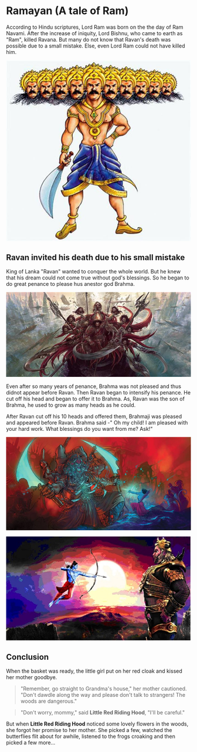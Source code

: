 # Ramayan (A tale of Ram)

According to Hindu scriptures, Lord Ram was born on the the day of Ram Navami. After the increase of iniquity, Lord Bishnu, who came to earth as "Ram", killed Ravana. But many do not know that Ravan's death was possible due to a small mistake. Else, even Lord Ram could not have killed him.

![10-Headed-Ravan](10-headed-Ravan.jpg)

## Ravan invited his death due to his small mistake
King of Lanka "Ravan" wanted to conquer the whole world. But he knew that his dream could not come true without god's blessings. So he began to do great penance to please hus anestor god Brahma.

![Ravan-the-ultimate-conquerer](Ravan-the-ultimate-conqueror.jpg)

Even after so many years of penance, Brahma was not pleased and thus didnot appear before Ravan. Then Ravan began to intensify his penance. He cut off his head and began to offer it to Brahma. As, Ravan was the son of Brahma, he used to grow as many heads as he could.

After Ravan cut off his 10 heads and offered them, Brahmaji was pleased and appeared before Ravan. Brahma said -" Oh my child! I am pleased with your hard work. What blessings do you want from me? Ask!"

![10-headed-Ravan-and-Shri-Ram-fighting.jpg](10-headed-Ravan-and-Shri-Ram-fighting.jpg)

  


![Ram-aiming-to-kill-ravan.jpg](Ram-aiming-to-kill-ravan.jpg)

## Conclusion
   
When the basket was ready, the little girl put on her red cloak and kissed her mother goodbye.

> "Remember, go straight to Grandma's house," her mother cautioned.  "Don't dawdle along the way and please don't talk to strangers!  The woods are dangerous."

> "Don't worry, mommy," said **Little Red Riding Hood**, "I'll be careful."

But when **Little Red Riding Hood** noticed some lovely flowers in the woods, she forgot her promise to her mother.  She picked a few, watched the butterflies flit about for awhile, listened to the frogs croaking and then picked a few more...
